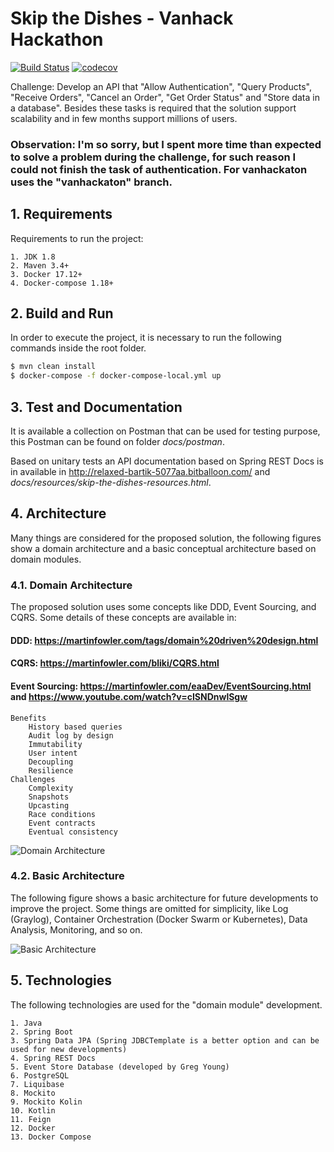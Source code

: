 # Skip the Dishes - Vanhack Hackathon

[![Build Status](https://travis-ci.org/bbranquinho/skip-the-dishes.svg?branch=master)](https://travis-ci.org/bbranquinho/skip-the-dishes) [![codecov](https://codecov.io/gh/bbranquinho/skip-the-dishes/branch/master/graph/badge.svg)](https://codecov.io/gh/bbranquinho/skip-the-dishes)

Challenge: Develop an API that "Allow Authentication", "Query Products", "Receive Orders", "Cancel an Order", "Get Order Status" and "Store data in a database". Besides these tasks is required that the solution support scalability and in few months support millions of users.  
  
### **Observation: I'm so sorry, but I spent more time than expected to solve a problem during the challenge, for such reason I could not finish the task of authentication. For vanhackaton uses the "vanhackaton" branch.** 

## 1. Requirements

Requirements to run the project:

    1. JDK 1.8
    2. Maven 3.4+
    3. Docker 17.12+
    4. Docker-compose 1.18+

## 2. Build and Run

In order to execute the project, it is necessary to run the following commands inside the root folder.

```sh
$ mvn clean install
$ docker-compose -f docker-compose-local.yml up
```

## 3. Test and Documentation

It is available a collection on Postman that can be used for testing purpose, this Postman can be found on folder *docs/postman*. 

Based on unitary tests an API documentation based on Spring REST Docs is in available in http://relaxed-bartik-5077aa.bitballoon.com/ and *docs/resources/skip-the-dishes-resources.html*.

## 4. Architecture

Many things are considered for the proposed solution, the following figures show a domain architecture and a basic conceptual architecture based on domain modules.

### 4.1. Domain Architecture

The proposed solution uses some concepts like DDD, Event Sourcing, and CQRS. Some details of these concepts are available in:

  #### DDD: https://martinfowler.com/tags/domain%20driven%20design.html
  #### CQRS: https://martinfowler.com/bliki/CQRS.html
  #### Event Sourcing: https://martinfowler.com/eaaDev/EventSourcing.html and https://www.youtube.com/watch?v=cISNDnwlSgw
    Benefits
        History based queries
        Audit log by design
        Immutability
        User intent
        Decoupling
        Resilience
    Challenges
        Complexity
        Snapshots
        Upcasting
        Race conditions
        Event contracts
        Eventual consistency

![Domain Architecture](https://user-images.githubusercontent.com/1013619/37637807-8a7c911e-2be8-11e8-9a09-71091317f36a.png)

### 4.2. Basic Architecture

The following figure shows a basic architecture for future developments to improve the project. Some things are omitted for simplicity, like Log (Graylog), Container Orchestration (Docker Swarm or Kubernetes), Data Analysis, Monitoring, and so on.

![Basic Architecture](https://user-images.githubusercontent.com/1013619/37944917-0263b764-3154-11e8-830c-5644490113f1.png)

## 5. Technologies

The following technologies are used for the "domain module" development.

    1. Java
    2. Spring Boot
    3. Spring Data JPA (Spring JDBCTemplate is a better option and can be used for new developments)
    4. Spring REST Docs
    5. Event Store Database (developed by Greg Young)
    6. PostgreSQL
    7. Liquibase
    8. Mockito
    9. Mockito Kolin
    10. Kotlin
    11. Feign
    12. Docker
    13. Docker Compose
